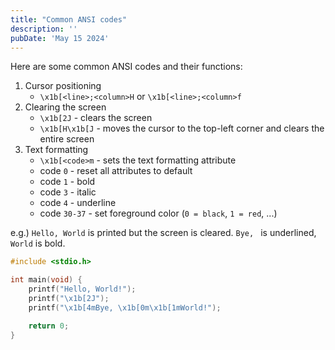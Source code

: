 ```yaml
---
title: "Common ANSI codes"
description: ''
pubDate: 'May 15 2024'
---
```


Here are some common ANSI codes and their functions:

1. Cursor positioning
   - `\x1b[<line>;<column>H` or `\x1b[<line>;<column>f`
2. Clearing the screen
   - `\x1b[2J` - clears the screen
   - `\x1b[H\x1b[J` - moves the cursor to the top-left corner and clears the entire screen
3. Text formatting
   - `\x1b[<code>m` - sets the text formatting attribute
   - code `0` - reset all attributes to default
   - code `1` - bold
   - code `3` - italic
   - code `4` - underline
   - code `30-37` - set foreground color (`0 = black`, `1 = red`, ...)

e.g.)
`Hello, World` is printed but the screen is cleared.
`Bye, ` is underlined, `World` is bold.

```c
#include <stdio.h>

int main(void) {
	printf("Hello, World!");
	printf("\x1b[2J");
	printf("\x1b[4mBye, \x1b[0m\x1b[1mWorld!");

	return 0;
}
```